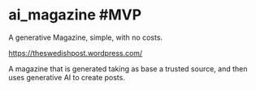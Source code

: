 # ai_magazine #MVP
A generative Magazine, simple, with no costs. 

https://theswedishpost.wordpress.com/

A magazine that is generated taking as base a trusted source, and then uses generative AI to create posts.

